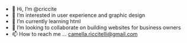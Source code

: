 - 👋 Hi, I’m @criccite
- 👀 I’m interested in user experience and graphic design
- 🌱 I’m currently learning html
- 💞️ I’m looking to collaborate on building websites for business owners
- 📫 How to reach me ... camella.riccitelli@gmail.com

<!---
criccite/criccite is a ✨ special ✨ repository because its `README.md` (this file) appears on your GitHub profile.
You can click the Preview link to take a look at your changes.
--->

